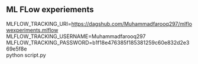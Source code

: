 ## ML FLow experiements

MLFLOW_TRACKING_URI=https://dagshub.com/Muhammadfarooq297/mlflowexperiments.mlflow \
MLFLOW_TRACKING_USERNAME=Muhammadfarooq297 \
MLFLOW_TRACKING_PASSWORD=b1f18e476385f185381259c60e832d2e369e5f8e \
python script.py